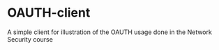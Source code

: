 # OAUTH-client
A simple client for illustration of the OAUTH usage done in the Network Security course 
